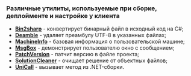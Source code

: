 ### Различные утилиты, используемые при сборке, деплойменте и наcтройке у клиента

* [**Bin2sharp**](Bin2sharp/README.md) - конвертирует бинарный файл в исходный код на C#;
* [**Deamble**](Deamble/README.md) - удаляет преамбулу UTF-8 в указанных файлах;
* [**MachineInfo**](MachineInfo/README.md) - базовая информация о пользовательской машине;
* [**MsgBox**](MsgBox/README.md) - демонстрирует пользователю окно с сообщением;
* [**PatchVersion**](PatchVersion/README.md) - патчит версию в файле проекта;
* [**SolutionCleaner**](SolutionCleaner/README.md) - очищает решение от объектных файлов;
* [**UniCall**](UniCall/README.md) - вызывает метод из .NET-сборки.
